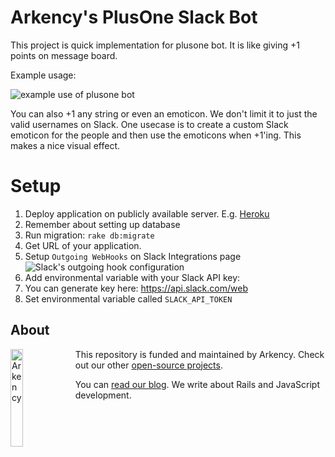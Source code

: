 # Arkency's PlusOne Slack Bot

This project is quick implementation for plusone bot. It is like giving +1 points on message board.

Example usage:

![example use of plusone bot](http://i.imgur.com/6loapQ5.png)

You can also +1 any string or even an emoticon. We don't limit it to just the valid usernames on Slack. 
One usecase is to create a custom Slack emoticon for the people and then use the emoticons when +1'ing. This makes a nice visual effect.

# Setup

1. Deploy application on publicly available server. E.g. [Heroku](http://heroku.com/)
  1. Remember about setting up database
  2. Run migration: `rake db:migrate`
2. Get URL of your application.
3. Setup `Outgoing WebHooks` on Slack Integrations page
  ![Slack's outgoing hook configuration](http://i.imgur.com/osQIqaW.png)
4. Add environmental variable with your Slack API key:
  1. You can generate key here: https://api.slack.com/web
  2. Set environmental variable called `SLACK_API_TOKEN`


## About

<img src="http://arkency.com/images/arkency.png" alt="Arkency" width="20%" align="left" />

This repository is funded and maintained by Arkency. Check out our other [open-source projects](https://github.com/arkency).

You can [read our blog](http://blog.arkency.com). We write about Rails and JavaScript development.
